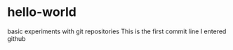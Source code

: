 # hello-world
basic experiments with git repositories
This is the first commit line I entered github
